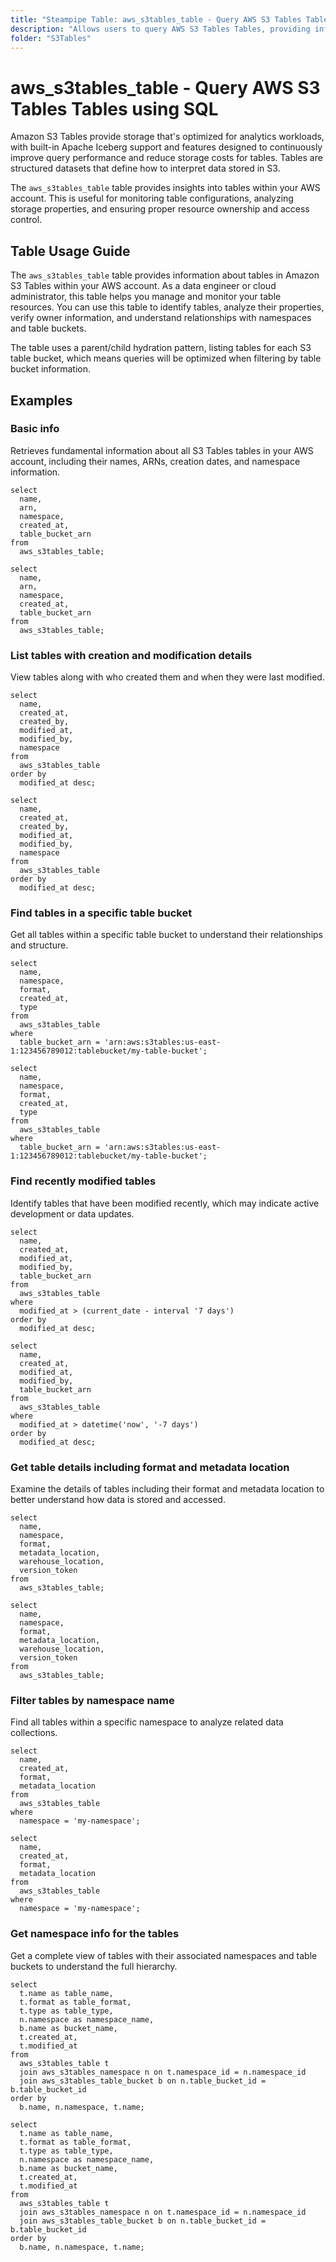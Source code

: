 ```yaml
---
title: "Steampipe Table: aws_s3tables_table - Query AWS S3 Tables Tables using SQL"
description: "Allows users to query AWS S3 Tables Tables, providing information about the configuration, settings, and properties of your S3 tables."
folder: "S3Tables"
---
```


# aws_s3tables_table - Query AWS S3 Tables Tables using SQL

Amazon S3 Tables provide storage that's optimized for analytics workloads, with built-in Apache Iceberg support and features designed to continuously improve query performance and reduce storage costs for tables. Tables are structured datasets that define how to interpret data stored in S3.

The `aws_s3tables_table` table provides insights into tables within your AWS account. This is useful for monitoring table configurations, analyzing storage properties, and ensuring proper resource ownership and access control.

## Table Usage Guide

The `aws_s3tables_table` table provides information about tables in Amazon S3 Tables within your AWS account. As a data engineer or cloud administrator, this table helps you manage and monitor your table resources. You can use this table to identify tables, analyze their properties, verify owner information, and understand relationships with namespaces and table buckets.

The table uses a parent/child hydration pattern, listing tables for each S3 table bucket, which means queries will be optimized when filtering by table bucket information.

## Examples

### Basic info
Retrieves fundamental information about all S3 Tables tables in your AWS account, including their names, ARNs, creation dates, and namespace information.

```sql+postgres
select
  name,
  arn,
  namespace,
  created_at,
  table_bucket_arn
from
  aws_s3tables_table;
```

```sql+sqlite
select
  name,
  arn,
  namespace,
  created_at,
  table_bucket_arn
from
  aws_s3tables_table;
```

### List tables with creation and modification details

View tables along with who created them and when they were last modified.

```sql+postgres
select
  name,
  created_at,
  created_by,
  modified_at,
  modified_by,
  namespace
from
  aws_s3tables_table
order by
  modified_at desc;
```

```sql+sqlite
select
  name,
  created_at,
  created_by,
  modified_at,
  modified_by,
  namespace
from
  aws_s3tables_table
order by
  modified_at desc;
```

### Find tables in a specific table bucket
Get all tables within a specific table bucket to understand their relationships and structure.

```sql+postgres
select
  name,
  namespace,
  format,
  created_at,
  type
from
  aws_s3tables_table
where
  table_bucket_arn = 'arn:aws:s3tables:us-east-1:123456789012:tablebucket/my-table-bucket';
```

```sql+sqlite
select
  name,
  namespace,
  format,
  created_at,
  type
from
  aws_s3tables_table
where
  table_bucket_arn = 'arn:aws:s3tables:us-east-1:123456789012:tablebucket/my-table-bucket';
```

### Find recently modified tables
Identify tables that have been modified recently, which may indicate active development or data updates.

```sql+postgres
select
  name,
  created_at,
  modified_at,
  modified_by,
  table_bucket_arn
from
  aws_s3tables_table
where
  modified_at > (current_date - interval '7 days')
order by
  modified_at desc;
```

```sql+sqlite
select
  name,
  created_at,
  modified_at,
  modified_by,
  table_bucket_arn
from
  aws_s3tables_table
where
  modified_at > datetime('now', '-7 days')
order by
  modified_at desc;
```

### Get table details including format and metadata location
Examine the details of tables including their format and metadata location to better understand how data is stored and accessed.

```sql+postgres
select
  name,
  namespace,
  format,
  metadata_location,
  warehouse_location,
  version_token
from
  aws_s3tables_table;
```

```sql+sqlite
select
  name,
  namespace,
  format,
  metadata_location,
  warehouse_location,
  version_token
from
  aws_s3tables_table;
```

### Filter tables by namespace name
Find all tables within a specific namespace to analyze related data collections.

```sql+postgres
select
  name,
  created_at,
  format,
  metadata_location
from
  aws_s3tables_table
where
  namespace = 'my-namespace';
```

```sql+sqlite
select
  name,
  created_at,
  format,
  metadata_location
from
  aws_s3tables_table
where
  namespace = 'my-namespace';
```

### Get namespace info for the tables
Get a complete view of tables with their associated namespaces and table buckets to understand the full hierarchy.

```sql+postgres
select
  t.name as table_name,
  t.format as table_format,
  t.type as table_type,
  n.namespace as namespace_name,
  b.name as bucket_name,
  t.created_at,
  t.modified_at
from
  aws_s3tables_table t
  join aws_s3tables_namespace n on t.namespace_id = n.namespace_id
  join aws_s3tables_table_bucket b on n.table_bucket_id = b.table_bucket_id
order by
  b.name, n.namespace, t.name;
```

```sql+sqlite
select
  t.name as table_name,
  t.format as table_format,
  t.type as table_type,
  n.namespace as namespace_name,
  b.name as bucket_name,
  t.created_at,
  t.modified_at
from
  aws_s3tables_table t
  join aws_s3tables_namespace n on t.namespace_id = n.namespace_id
  join aws_s3tables_table_bucket b on n.table_bucket_id = b.table_bucket_id
order by
  b.name, n.namespace, t.name;
```

